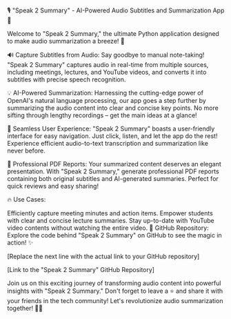🎙️ "Speak 2 Summary" - AI-Powered Audio Subtitles and Summarization App 📑

Welcome to "Speak 2 Summary," the ultimate Python application designed to make audio summarization a breeze! 🚀

🔊 Capture Subtitles from Audio:
Say goodbye to manual note-taking! "Speak 2 Summary" captures audio in real-time from multiple sources, including meetings, lectures, and YouTube videos, and converts it into subtitles with precise speech recognition.

💡 AI-Powered Summarization:
Harnessing the cutting-edge power of OpenAI's natural language processing, our app goes a step further by summarizing the audio content into clear and concise key points. No more sifting through lengthy recordings – get the main ideas at a glance!

🎯 Seamless User Experience:
"Speak 2 Summary" boasts a user-friendly interface for easy navigation. Just click, listen, and let the app do the rest! Experience efficient audio-to-text transcription and summarization like never before.

📝 Professional PDF Reports:
Your summarized content deserves an elegant presentation. With "Speak 2 Summary," generate professional PDF reports containing both original subtitles and AI-generated summaries. Perfect for quick reviews and easy sharing!

🔥 Use Cases:

Efficiently capture meeting minutes and action items.
Empower students with clear and concise lecture summaries.
Stay up-to-date with YouTube video contents without watching the entire video.
🚀 GitHub Repository:
Explore the code behind "Speak 2 Summary" on GitHub to see the magic in action! ✨

[Replace the next line with the actual link to your GitHub repository]

[Link to the "Speak 2 Summary" GitHub Repository]

Join us on this exciting journey of transforming audio content into powerful insights with "Speak 2 Summary." Don't forget to leave a ⭐️ and share it with your friends in the tech community! Let's revolutionize audio summarization together! 🎉🌟
